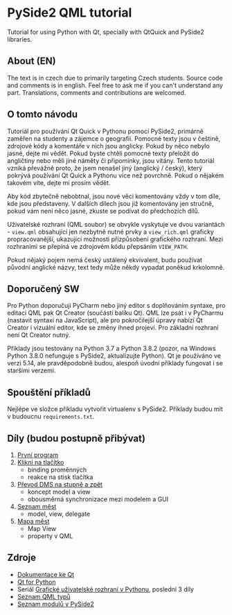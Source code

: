 # PySide2 QML tutorial
Tutorial for using Python with Qt, specially with QtQuick and PySide2 libraries. 

## About (EN)
The text is in czech due to primarily targeting Czech students.
Source code and comments is in english. Feel free to ask me if you can't
understand any part. Translations, comments and contributions are welcomed.

## O tomto návodu
Tutoriál pro používání Qt Quick v Pythonu pomocí PySide2, primárně zaměřen na
studenty a zájemce o geografii. Pomocné texty jsou v češtině, zdrojové kódy a
komentáře v nich jsou anglicky. Pokud by něco nebylo jasné, dejte mi vědět.
Pokud byste chtěli pomocné texty přeložit do angličtiny nebo měli jiné náměty či
připomínky, jsou vítány. Tento tutoriál vzniká převážně proto, že jsem nenašel
jiný (anglický / český), který pokrývá používání Qt Quick a Pythonu více než
povrchně. Pokud o nějakém takovém víte, dejte mi prosím vědět.

Aby kód zbytečně nebobtnal, jsou nové věci komentovány vždy v tom díle, kde jsou
představeny. V dalších dílech jsou již komentovány jen stručně, pokud vám není
něco jasné, zkuste se podívat do předchozích dílů.

Uživatelské rozhraní (QML soubor) se obvykle vyskytuje ve dvou variantách -
`view.qml` obsahující jen nezbytně nutné prvky a `view_rich.qml` graficky
propracovanější, ukazující možnosti přizpůsobení grafického rozhraní. Mezi
rozhraními se přepíná ve zdrojovém kódu přepsáním `VIEW_PATH`.

Pokud nějaký pojem nemá český ustálený ekvivalent, budu používat původní
anglické názvy, text tedy může někdy vypadat poněkud krkolomně.

## Doporučený SW
Pro Python doporučuji PyCharm nebo jiný editor s doplňováním syntaxe, pro
editaci QML pak Qt Creator (součástí balíku Qt). QML lze psát i v PyCharmu
(nastavit syntaxi na JavaScript), ale pro pokročilejší úpravy nabízí Qt Creator
i vizuální editor, kde se změny ihned projeví. Pro základní rozhraní není Qt
Creator nutný.

Příklady jsou testovány na Python 3.7 a Python 3.8.2 (pozor, na Windows Python
3.8.0 nefunguje s PySide2, aktualizujte Python). Qt je používáno ve verzi 5.14,
ale pravděpodobně budou, alespoň úvodní příklady fungovat i se staršími verzemi.

## Spouštění příkladů
Nejlépe ve složce příkladu vytvořit virtualenv s PySide2. Příklady budou mít v
budoucnu `requirements.txt`.

## Díly (budou postupně přibývat)
 1. [První program](01_first_program)
 2. [Klikni na tlačítko](02_clicker)
	- binding proměnných
	- reakce na stisk tlačítka
 3. [Převod DMS na stupně a zpět](03_dms_converter)
	- koncept model a view
	- obousměrná synchronizace mezi modelem a GUI
 4. [Seznam měst](04_city_list)
 	- model, view, delegate
 5. [Mapa měst](05_city_map)
 	- Map View
	- property v QML


## Zdroje
 - [Dokumentace ke Qt](https://doc.qt.io/)
 - [Qt for Python](https://doc.qt.io/qtforpython/index.html#)
 - Seriál [Grafické uživatelské rozhraní v Pythonu](https://www.root.cz/serialy/graficke-uzivatelske-rozhrani-v-pythonu/), poslední 3 díly
 - [Seznam QML typů](https://doc.qt.io/qt-5/qmltypes.html)
 - [Seznam modulů v PySide2](https://doc.qt.io/qtforpython/modules.html)

